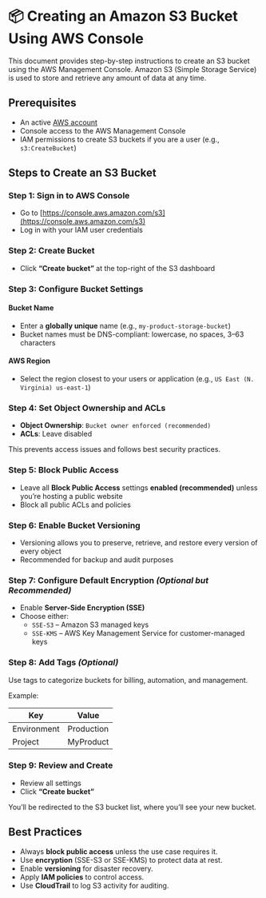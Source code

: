 # 📦 Creating an Amazon S3 Bucket Using AWS Console

This document provides step-by-step instructions to create an S3 bucket using the AWS Management Console. Amazon S3 (Simple Storage Service) is used to store and retrieve any amount of data at any time.


## Prerequisites

- An active [AWS account](https://aws.amazon.com/)
- Console access to the AWS Management Console
- IAM permissions to create S3 buckets if you are a user (e.g., `s3:CreateBucket`)


## Steps to Create an S3 Bucket

### Step 1: Sign in to AWS Console

- Go to [https://console.aws.amazon.com/s3](https://console.aws.amazon.com/s3)
- Log in with your IAM user credentials


### Step 2: Create Bucket

- Click **“Create bucket”** at the top-right of the S3 dashboard


### Step 3: Configure Bucket Settings

#### Bucket Name
- Enter a **globally unique** name (e.g., `my-product-storage-bucket`)
- Bucket names must be DNS-compliant: lowercase, no spaces, 3–63 characters

#### AWS Region
- Select the region closest to your users or application (e.g., `US East (N. Virginia) us-east-1`)


### Step 4: Set Object Ownership and ACLs

- **Object Ownership**: `Bucket owner enforced (recommended)`
- **ACLs**: Leave disabled

This prevents access issues and follows best security practices.


### Step 5: Block Public Access

- Leave all **Block Public Access** settings **enabled (recommended)** unless you’re hosting a public website
- Block all public ACLs and policies


### Step 6: Enable Bucket Versioning 

- Versioning allows you to preserve, retrieve, and restore every version of every object
- Recommended for backup and audit purposes


### Step 7: Configure Default Encryption *(Optional but Recommended)*

- Enable **Server-Side Encryption (SSE)**
- Choose either:
  - `SSE-S3` – Amazon S3 managed keys
  - `SSE-KMS` – AWS Key Management Service for customer-managed keys



### Step 8: Add Tags *(Optional)*

Use tags to categorize buckets for billing, automation, and management.

Example:

| Key         | Value        |
|-------------|--------------|
| Environment | Production   |
| Project     | MyProduct    |


### Step 9: Review and Create

- Review all settings
- Click **“Create bucket”**

You’ll be redirected to the S3 bucket list, where you’ll see your new bucket.


## Best Practices

- Always **block public access** unless the use case requires it.
- Use **encryption** (SSE-S3 or SSE-KMS) to protect data at rest.
- Enable **versioning** for disaster recovery.
- Apply **IAM policies** to control access.
- Use **CloudTrail** to log S3 activity for auditing.


